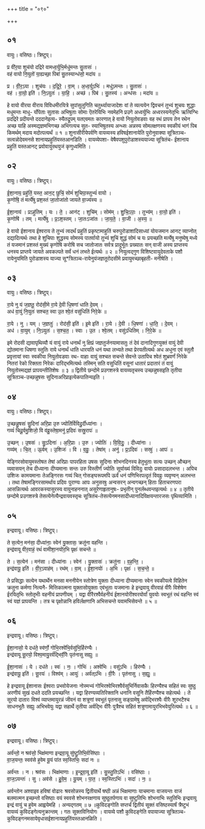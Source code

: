 +++
title = "०९०"

+++


## ०१
वायुः। वसिष्ठः। त्रिष्टुप्।

प्र वी॑र॒या शुच॑यो दद्रिरे वामध्व॒र्युभि॒र्मधु॑मन्तः सु॒तासः॑ ।  
वह॑ वायो नि॒युतो॑ या॒ह्यच्छा॒ पिबा॑ सु॒तस्यान्ध॑सो॒ मदा॑य ॥

प्र । वी॒र॒ऽया । शुच॑यः । द॒द्रि॒रे॒ । वा॒म् । अ॒ध्व॒र्युऽभिः॑ । मधु॑ऽमन्तः । सु॒तासः॑ ।  
वह॑ । वा॒यो॒ इति॑ । नि॒ऽयुतः॑ । या॒हि॒ । अच्छ॑ । पिब॑ । सु॒तस्य॑ । अन्ध॑सः । मदा॑य ॥

हे वायो वीरया वीराय विविधमीरयित्रे सुपांसुलुगिति चतुर्थ्यायाजादेशः वां ते व्यत्ययेन द्विवचनं तुभ्यं शुचयः शुद्धाः मधुमन्तः माधु- र्योपेताः सुतासः अभिषुताः सोमाः ऎतरेयिभिः नवमेहनि प्रउगे अध्वर्युभिः अध्वरस्यनेतृभिः ऋत्विग्भिः प्रदद्रिरे प्रदीयन्ते दददानेइत्य- स्यैतद्रूपम् यतएवमतः कारणात् हे वायो नियुतोवडवाः वह रथं प्रापय तेन रथेन अच्छ याहि अस्मद्यज्ञमभिगच्छ अभिगत्यच सुत- स्याभिषुतस्य अन्ध्सः अन्नस्य सोमलक्षणस्य स्वकीयं भागं पिब किमर्थम् मदाय मदोत्पत्यर्थं ॥ १ ॥ शुनासीरीयेपर्वणि वायव्यस्य हविषईशानायेति पुरोनुवाक्या सूत्रितञ्च-सत्वन्नोदेवमनसे शानायप्रहुतिंयस्तआनडिति । वायव्येपशा- वेषैवपशुपुरोडाशस्ययाज्या सूत्रितंच- ईशानाय प्रहुतिं यस्तआनट् प्रवोवायुंरथयुजं कृणुध्वमिति ।

## ०२
वायुः। वसिष्ठः। त्रिष्टुप्।

ई॒शा॒नाय॒ प्रहु॑तिं॒ यस्त॒ आन॒ट् छुचिं॒ सोमं॑ शुचिपा॒स्तुभ्यं॑ वायो ।  
कृ॒णोषि॒ तं मर्त्ये॑षु प्रश॒स्तं जा॒तोजा॑तो जायते वा॒ज्य॑स्य ॥

ई॒शा॒नाय॑ । प्रऽहु॑तिम् । यः । ते॒ । आन॑ट् । शुचि॑म् । सोम॑म् । शु॒चि॒ऽपाः॒ । तुभ्य॑म् । वा॒यो॒ इति॑ ।  
कृ॒णोषि॑ । तम् । मर्त्ये॑षु । प्र॒ऽश॒स्तम् । जा॒तःऽजा॑तः । जा॒य॒ते॒ । वा॒जी । अ॒स्य॒ ॥

हे वायो ईशानाय ईश्वराय ते तुभ्यं त्वदर्थं प्रहुतिं प्रकृष्टामाहुतिं चरुपुरोडाशादिसाध्यां योयजमान आनट् व्याप्नोत् दद्यादित्यर्थः तथा हे शुचिपाः शुद्धस्य सोमस्य पातर्वायो तुभ्यं शुचिं शुद्धं सोमं च यः प्रयच्छति मर्त्येषु मनुष्येषु मध्ये तं यजमानं प्रशस्तं मुख्यं कृणोषि करोषि सच जातोजातः सर्वत्र प्रादुर्भूतः प्रख्यातः सन् वाजी अस्य प्राप्तस्य धनस्य प्राप्तये जायते अवकल्पते सर्वं धनं लभते ईत्यर्थः ॥ २ ॥ नियुत्वद्गुण विशिष्टवायुदेवताके पशौ रायेनुयमिति पुरोडाशस्य याज्या सू*त्रितञ्च-रायेनुयंजज्ञतूरोदसीमे प्रवायुमच्छाबृहती- मनीषेति ।

## ०३
वायुः। वसिष्ठः। त्रिष्टुप्।

रा॒ये नु यं ज॒ज्ञतू॒ रोद॑सी॒मे रा॒ये दे॒वी धि॒षणा॑ धाति दे॒वम् ।  
अध॑ वा॒युं नि॒युतः॑ सश्चत॒ स्वा उ॒त श्वे॒तं वसु॑धितिं निरे॒के ॥

रा॒ये । नु । यम् । ज॒ज्ञतुः॑ । रोद॑सी॒ इति॑ । इ॒मे इति॑ । रा॒ये । दे॒वी । धि॒षणा॑ । धा॒ति॒ । दे॒वम् ।  
अध॑ । वा॒युम् । नि॒ऽयुतः॑ । स॒श्च॒त॒ । स्वाः । उ॒त । श्वे॒तम् । वसु॑ऽधितिम् । नि॒रे॒के ॥

इमे रोदसी द्यावापृथिव्यौ यं वायुं राये धनार्थं नु क्षिप्रं जज्ञतुर्जनयामासतुः तं देवं दानादिगुणयुक्तं वायुं देवी द्योतमाना धिषणा स्तुतिः राये धनार्थं धाति धारयति धनं यथा लभ्यते तथा प्रेरयतीत्यर्थः अध अधुना एवं स्तुतौ प्रवृत्तायां स्वाः स्वकीया नियुतोवडवाः रथ- वाहाः वायुं सश्चत सचन्ते सेवन्ते उतापिच श्वेतं शुभ्रवर्णं निरेके नितरां रेको रिक्तता निरेकः दारिद्भमित्यर्थः तस्मिन् सति वसुधितिं वसूनां धातारं प्रदातारं तं वायुं नियुतोस्मद्यज्ञं प्रापयन्तीतिशेषः ॥ ३ ॥ द्वितीये छन्दोमे प्रउगशस्त्रे वायव्यतृचस्य उच्छन्नुषसइति तृतीया सूत्रितञ्च-उच्छन्नुषसः सुदिनाअरिप्राइत्येकपातिन्यइति ।

## ०४
वायुः। वसिष्ठः। त्रिष्टुप्।

उ॒च्छन्नु॒षसः॑ सु॒दिना॑ अरि॒प्रा उ॒रु ज्योति॑र्विविदु॒र्दीध्या॑नाः ।  
गव्यं॑ चिदू॒र्वमु॒शिजो॒ वि व॑व्रु॒स्तेषा॒मनु॑ प्र॒दिवः॑ सस्रु॒रापः॑ ॥

उ॒च्छन् । उ॒षसः॑ । सु॒ऽदिनाः॑ । अ॒रि॒प्राः । उ॒रु । ज्योतिः॑ । वि॒वि॒दुः॒ । दीध्या॑नाः ।  
गव्य॑म् । चि॒त् । ऊ॒र्वम् । उ॒शिजः॑ । वि । व॒व्रुः॒ । तेषा॑म् । अनु॑ । प्र॒ऽदिवः॑ । सस्रुः॑ । आपः॑ ॥

येङ्गिरसोवायुमस्तोषत तेषां अरिप्राः पापरहिता उषसः सुदिनाः शोभनदिनस्य हेतुभूताः सत्यः उच्छन् औच्छन् व्यवासयन् तेच दीध्यानाः दीप्यमानाः सन्तः उरु विस्तीर्णं ज्योतिः सूर्याख्यं विविदुः वायोः प्रसादादलभन्त । अपिच उशिजः कामयमानाः तेअङ्गिरसः गव्यं चित् गोसङ्घरूपमपि ऊर्वं धनं पणिभिरपत्दृतं विवव्रुः व्यवृण्वन् अलभन्त । तथा तेषामङ्गिरसामर्थाय प्रदिवः पुराण्यः आपः अनुसस्रुः अन्वसरन् अन्वगच्छन् हिताः हिताचरणपरा आसन्नित्यर्थः आवरकस्यासुरस्य वायुनाहननात् असुरेणाहृतानुषः- प्रभृतीन् पुनर्लब्धवन्तइत्यर्थः ॥ ४ ॥ तृतीये छन्दोमे प्रउगशस्त्रे तेसत्येनेत्यैन्द्रवायवस्तृचः सूत्रितंच-तेसत्येनमनसादीध्यानादिविक्षयन्तारजसः पृथिव्यामिति ।

## ०५
इन्द्रवायू। वसिष्ठः। त्रिष्टुप्।

ते स॒त्येन॒ मन॑सा॒ दीध्या॑नाः॒ स्वेन॑ यु॒क्तासः॒ क्रतु॑ना वहन्ति ।  
इन्द्र॑वायू वीर॒वाहं॒ रथं॑ वामीशा॒नयो॑र॒भि पृक्षः॑ सचन्ते ॥

ते । स॒त्येन॑ । मन॑सा । दीध्या॑नाः । स्वेन॑ । यु॒क्तासः॑ । क्रतु॑ना । व॒ह॒न्ति॒ ।  
इन्द्र॑वायू॒ इति॑ । वी॒र॒ऽवाह॑म् । रथ॑म् । वा॒म् । ई॒शा॒नयोः॑ । अ॒भि । पृक्षः॑ । स॒च॒न्ते॒ ॥

ते प्रसिद्धाः सत्येन यथार्थेन मनसा मननीयेन स्तोत्रेण युक्ताः दीध्याना दीप्यमानाः स्वेन स्वकीयत्वे विहितेन क्रतुना कर्मणा नित्यनै- मित्तिकात्मना युक्तासोयुक्ताः एवंभूताः यजमानाः हे इन्द्रवायु वीरवाहं वीरैः विशेषेण ईरयितृभिः स्तोतृभीः वहनीयं प्रापणीयम् । यद्वा वीरैरश्वैर्वहनीयं ईशानयोरीश्वरयोर्वां युवयोः स्वभूतं रथं वहन्ति स्वं स्वं यज्ञं प्रापयन्ति । तत्र च पृक्षोन्नानि हविर्लक्षणानि अभिसचन्ते यवामभिसेवन्ते ॥ ५ ॥

## ०६
इन्द्रवायू। वसिष्ठः। त्रिष्टुप्।

ई॒शा॒नासो॒ ये दध॑ते॒ स्व॑र्णो॒ गोभि॒रश्वे॑भि॒र्वसु॑भि॒र्हिर॑ण्यैः ।  
इन्द्र॑वायू सू॒रयो॒ विश्व॒मायु॒रर्व॑द्भिर्वी॒रैः पृत॑नासु सह्युः ॥

ई॒शा॒नासः॑ । ये । दध॑ते । स्वः॑ । नः॒ । गोभिः॑ । अश्वे॑भिः । वसु॑ऽभिः । हिर॑ण्यैः ।  
इन्द्र॑वायू॒ इति॑ । सू॒रयः॑ । विश्व॑म् । आयुः॑ । अर्व॑त्ऽभिः । वी॒रैः । पृत॑नासु । स॒ह्युः॒ ॥

हे इन्द्रवायू ईशानासः ईश्वराः प्रभवोयेजनाः नोस्मभ्यं गोभिरश्वेभिरश्वैर्वसुभिर्निवासकैः हिरण्यैश्च सहितं स्वः सुष्ठु अरणीयं सुखं दधते ददति प्रयच्छन्ति । यद्वा हिरण्यव्यतिरिक्तानि धनानि वसूनि तैर्हिरण्यैश्च सहेत्यर्थः । ते सूरयो दातारः विश्वं व्याप्तमायुरन्नं जीवनं वा शत्रूणां स्वभूतं पृतनासु सङ्ग्रामेषु अर्वद्भिरश्वैः वीरैः शूरभटैश्च साधनभूतैः सह्युः अभिभवेयुः यद्वा सहार्थे तृतीया अर्वद्भिः वीरैः पुत्रैश्च सहितं शत्रूणामायुरभिभवेयुरित्यर्थः ॥ ६ ॥

## ०७
इन्द्रवायू। वसिष्ठः। त्रिष्टुप्।

अर्व॑न्तो॒ न श्रव॑सो॒ भिक्ष॑माणा इन्द्रवा॒यू सु॑ष्टु॒तिभि॒र्वसि॑ष्ठाः ।  
वा॒ज॒यन्तः॒ स्वव॑से हुवेम यू॒यं पा॑त स्व॒स्तिभिः॒ सदा॑ नः ॥

अर्व॑न्तः । न । श्रव॑सः । भिक्ष॑माणाः । इ॒न्द्र॒वा॒यू इति॑ । सु॒स्तु॒तिऽभिः॑ । वसि॑ष्ठाः ।  
वा॒ज॒ऽयन्तः॑ । सु । अव॑से । हु॒वे॒म॒ । यू॒यम् । पा॒त॒ । स्व॒स्तिऽभिः॑ । सदा॑ । नः॒ ॥

अर्वन्तोन अश्वाइव हविषां वोढारः श्रवसोन्नस्य द्वितीयार्थे षष्ठी अन्नं भिक्षमाणाः याचमानाः वाजयन्तः वाजं बलमात्मन इच्छन्तो वसिष्ठाः वयं स्ववसे शोभनरक्षणाय सुष्ठुतर्पणाय वा सुष्टुतिभिः शोभनाभिः स्तुतिभिः इन्द्रवायु इन्द्रं वायुं च हुवेम आह्वयेमहि । अन्यद्गतम् ॥ ७ ॥कुविदङ्गोति सप्तर्चं द्वितीयं सूक्तं वसिष्ठस्यार्षं त्रैष्टुभं वायव्यं कुविदङ्गेत्यनुक्रान्तम् । गतः सूक्तविनियोगः । वायव्ये पशौ कुविदङ्गेति वपायाज्या सूत्रितञ्च-कुविदङ्गनमसायेवृधासईशानायप्रहुतिंयस्तआनळिति ।